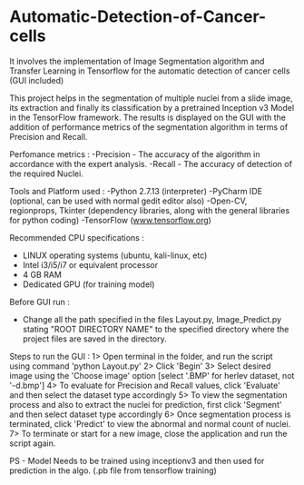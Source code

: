 # Automatic-Detection-of-Cancer-cells
It involves the implementation of Image Segmentation algorithm and Transfer Learning in Tensorflow for the automatic detection of cancer cells (GUI included) 


This project helps in the segmentation of multiple nuclei from a slide image, its extraction and finally
its classification by a pretrained Inception v3 Model in the TensorFlow framework. 
The results is displayed on the GUI with the addition of performance metrics of the segmentation algorithm 
in terms of Precision and Recall. 

Perfomance metrics :
 -Precision - The accuracy of the algorithm in accordance with the expert analysis. 
 -Recall - The accuracy of detection of the required Nuclei. 
 
 Tools and Platform used : 
 -Python 2.7.13 (interpreter)
 -PyCharm IDE (optional, can be used with normal gedit editor also)
 -Open-CV, regionprops, Tkinter (dependency libraries, along with the general libraries for python coding)
 -TensorFlow (www.tensorflow.org)

Recommended CPU specifications : 
 - LINUX operating systems (ubuntu, kali-linux, etc)
 - Intel i3/i5/i7 or equivalent processor
 - 4 GB RAM
 - Dedicated GPU (for training model)

Before GUI run :
- Change all the path specified in the files Layout.py, Image_Predict.py stating "ROOT DIRECTORY NAME" to the specified directory 
 where the project files are saved in the directory.
 
 
Steps to run the GUI :
1> Open terminal in the folder, and run the script using command 'python Layout.py'
2> Click 'Begin'
3> Select desired image using the 'Choose image' option [select '.BMP' for herlev dataset, not '-d.bmp']
4> To evaluate for Precision and Recall values, click 'Evaluate' and then select the dataset type accordingly
5> To view the segmentation process and also to extract the nuclei for prediction, first click 'Segment' and then 
     select dataset type accordingly
6> Once segmentation process is terminated, click 'Predict' to view the abnormal and normal count of nuclei. 
7> To terminate or start for a new image, close the application and run the script again. 

PS - Model Needs to be trained using inceptionv3 and then used for prediction in the algo. (.pb file from tensorflow training) 
